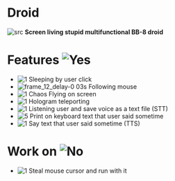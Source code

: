 # Droid
 ![src](https://user-images.githubusercontent.com/52743561/159119743-81c1c43a-a511-45b8-a9c4-bbac837a7455.gif)
  **Screen living stupid multifunctional BB-8 droid**

# Features ![Yes](https://user-images.githubusercontent.com/52743561/159052564-27e1f952-74ac-43a3-b89d-de606815d624.png)
 + ![1](https://user-images.githubusercontent.com/52743561/159042725-645354ca-d75a-49a5-8de7-a4617e9c73e9.png) Sleeping by user click
 + ![frame_12_delay-0 03s](https://user-images.githubusercontent.com/52743561/159042846-f6924883-5807-485a-bc59-d355af38325d.png) Following mouse
 + ![1](https://user-images.githubusercontent.com/52743561/159042712-c4cb29f5-ddb3-4192-a79e-570e2469149a.png) Chaos Flying on screen
 + ![1](https://user-images.githubusercontent.com/52743561/159119671-eeed1dcc-c8e7-410b-a772-d5add83b7dff.png) Hologram teleporting
 + ![1](https://user-images.githubusercontent.com/52743561/159042688-a985d719-2109-4b38-824b-49374e8fccb9.png) Listening user and save voice as a text file (STT)
 + ![5](https://user-images.githubusercontent.com/52743561/159119685-ff61ec22-b3e9-4da8-bd6f-cbbca2d2ff5d.png) Print on keyboard text that user said sometime
 + ![1](https://user-images.githubusercontent.com/52743561/159042673-95dc1e4d-b9b8-4a0b-ac0f-93e3411090b4.png) Say text that user said sometime (TTS)
 
# Work on ![No](https://user-images.githubusercontent.com/52743561/159052587-e2273961-219a-4978-8867-96163479839a.png)

 - ![1](https://user-images.githubusercontent.com/52743561/159042658-c6b35a94-2543-4e71-814a-4fc09b793ad6.png) Steal mouse cursor and run with it
